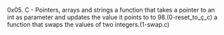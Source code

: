 0x05. C - Pointers, arrays and strings
a function that takes a pointer to an int as parameter and updates the value it points to to 98.(0-reset_to_ç_c)
a function that swaps the values of two integers.(1-swap.c)
